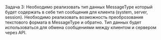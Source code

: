 
Задача 3:
	Необходимо реализовать тип данных MessageType который будет содержать в себе тип сообщения для клиента (system, server, session).
	Необходимо реализовать возможность преоброзования текстового формата в MessageType и обратно. 
	Тип данных будет использоваться для обмена сообщениями между клиентом и сервером через API. 	
